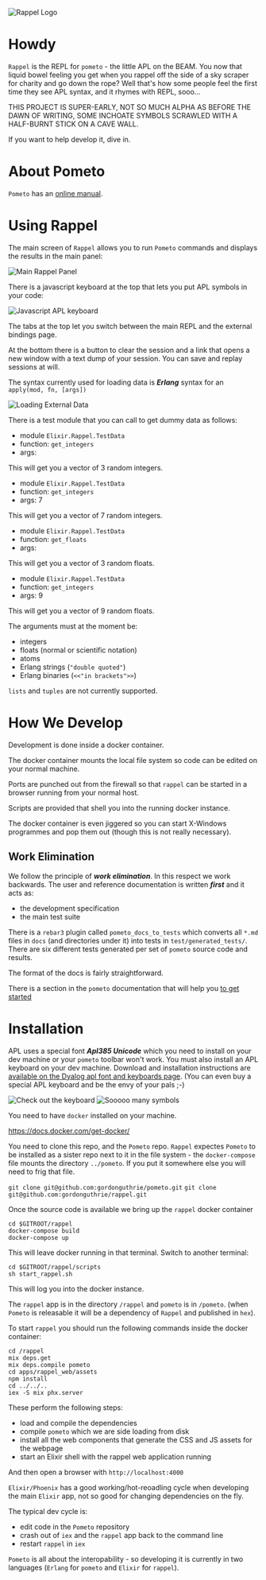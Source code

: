 ![Rappel Logo](apps/rappel_web/assets/static/images/rappel_logo.png)

# Howdy

`Rappel` is the REPL for `pometo` - the little APL on the BEAM. You now that liquid bowel feeling you get when you rappel off the side of a sky scraper for charity and go down the rope? Well that's how some people feel the first time they see APL syntax, and it rhymes with REPL, sooo...

THIS PROJECT IS SUPER-EARLY, NOT SO MUCH ALPHA AS BEFORE THE DAWN OF WRITING, SOME INCHOATE SYMBOLS SCRAWLED WITH A HALF-BURNT STICK ON A CAVE WALL.

If you want to help develop it, dive in.

# About Pometo

`Pometo` has an [online manual](https://gordonguthrie.github.io/pometo/).

# Using Rappel

The main screen of `Rappel` allows you to run `Pometo` commands and displays the results in the main panel:

![Main Rappel Panel](./docs/images/rappel_main_page.png)

There is a javascript keyboard at the top that lets you put APL symbols in your code:

![Javascript APL keyboard](./docs/images/apl_javascript_keyboard.png)

The tabs at the top let you switch between the main REPL and the external bindings page.

At the bottom there is a button to clear the session and a link that opens a new window with a text dump of your session. You can save and replay sessions at will.

The syntax currently used for loading data is ***Erlang*** syntax for an `apply(mod, fn, [args])`

![Loading External Data](./docs/images/rappel_load_data.png)

There is a test module that you can call to get dummy data as follows:

* module `Elixir.Rappel.TestData`
* function: `get_integers`
* args:

This will get you a vector of 3 random integers.

* module `Elixir.Rappel.TestData`
* function: `get_integers`
* args: 7

This will get you a vector of 7 random integers.

* module `Elixir.Rappel.TestData`
* function: `get_floats`
* args:

This will get you a vector of 3 random floats.

* module `Elixir.Rappel.TestData`
* function: `get_integers`
* args: 9

This will get you a vector of 9 random floats.

The arguments must at the moment be:

* integers
* floats (normal or scientific notation)
* atoms
* Erlang strings (`"double quoted"`)
* Erlang binaries (`<<"in brackets">>`)

`lists` and `tuples` are not currently supported.

# How We Develop

Development is done inside a docker container.

The docker container mounts the local file system so code can be edited on your normal machine.

Ports are punched out from the firewall so that `rappel` can be started in a browser running from your normal host.

Scripts are provided that shell you into the running docker instance.

The docker container is even jiggered so you can start X-Windows programmes and pop them out (though this is not really necessary).

## Work Elimination

We follow the principle of ***work elimination***. In this respect we work backwards. The user and reference documentation is written ***first*** and it acts as:

* the development specification
* the main test suite

There is a `rebar3` plugin called `pometo_docs_to_tests` which converts all `*.md` files in `docs` (and directories under it) into tests in `test/generated_tests/`. There are six different tests generated per set of `pometo` source code and results.

The format of the docs is fairly straightforward.

There is a section in the `pometo` documentation that will help you [to get started](https://gordonguthrie.github.io/pometo/implementation_reference/getting_started_as_a_developer_of_the_pometo_runtime_and_language.html)

# Installation

APL uses a special font ***Apl385 Unicode*** which you need to install on your dev machine or your `pometo` toolbar won't work. You must also install an APL keyboard on your dev machine. Download and installation instructions are [available on the Dyalog apl font and keyboards page](https://www.dyalog.com/apl-font-keyboard.htm). (You can even buy a special APL keyboard and be the envy of your pals ;-)

![Check out the keyboard](./docs/images/apl_keyboard_I.jpg)
![Sooooo many symbols](./docs/images/apl_keyboard_II.jpg)

You need to have `docker` installed on your machine.

https://docs.docker.com/get-docker/

You need to clone this repo, and the `Pometo` repo. `Rappel` expectes `Pometo` to be installed as a sister repo next to it in the file system - the `docker-compose` file mounts the directory `../pometo`. If you put it somewhere else you will need to frig that file.

`git clone git@github.com:gordonguthrie/pometo.git`
`git clone git@github.com:gordonguthrie/rappel.git`

Once the source code is available we bring up the `rappel` docker container

```
cd $GITROOT/rappel
docker-compose build
docker-compose up
```

This will leave docker running in that terminal. Switch to another terminal:

```
cd $GITROOT/rappel/scripts
sh start_rappel.sh
```

This will log you into the docker instance.

The `rappel` app is in the directory `/rappel` and `pometo` is in `/pometo`. (when `Pometo` is releasable it will be a dependency of `Rappel` and published in `hex`).

To start `rappel` you should run the following commands inside the docker container:

```
cd /rappel
mix deps.get
mix deps.compile pometo
cd apps/rappel_web/assets
npm install
cd ../../..
iex -S mix phx.server
```

These perform the following steps:
* load and compile the dependencies
* compile `pometo` which we are side loading from disk
* install all the web components that generate the CSS and JS assets for the webpage
* start an Elixir shell with the rappel web application running

And then open a browser with `http://localhost:4000`

`Elixir/Phoenix` has a good working/hot-reoadling cycle when developing the main `Elixir` app, not so good for changing dependencies on the fly.

The typical dev cycle is:

* edit code in the `Pometo` repository
* crash out of `iex` and the `rappel` app back to the command line
* restart `rappel` in `iex`

`Pometo` is all about the interopability - so developing it is currently in two languages (`Erlang` for `pometo` and `Elixir` for `rappel`).
